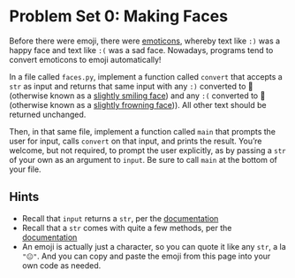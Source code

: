 # Problem Set 0: Making Faces

Before there were emoji, there were [emoticons](https://en.wikipedia.org/wiki/List_of_emoticons), whereby text like `:)` was a happy face and text like `:(` was a sad face. Nowadays, programs tend to convert emoticons to emoji automatically!

In a file called `faces.py`, implement a function called `convert` that accepts a `str` as input and returns that same input with any `:)` converted to 🙂 (otherwise known as a [slightly smiling face](https://emojipedia.org/slightly-smiling-face/)) and any `:(` converted to 🙁 (otherwise known as a [slightly frowning face](https://emojipedia.org/slightly-frowning-face/))). All other text should be returned unchanged.

Then, in that same file, implement a function called `main` that prompts the user for input, calls `convert` on that input, and prints the result. You’re welcome, but not required, to prompt the user explicitly, as by passing a `str` of your own as an argument to `input`. Be sure to call `main` at the bottom of your file.

## Hints

- Recall that `input` returns a `str`, per the [documentation](https://docs.python.org/3/library/functions.html#input)
- Recall that a `str` comes with quite a few methods, per the [documentation](https://docs.python.org/3/library/stdtypes.html#string-methods)
- An emoji is actually just a character, so you can quote it like any `str`, a la `"😐"`. And you can copy and paste the emoji from this page into your own code as needed.
